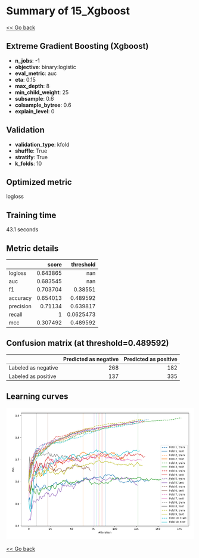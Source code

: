 # Summary of 15_Xgboost

[<< Go back](../README.md)


## Extreme Gradient Boosting (Xgboost)
- **n_jobs**: -1
- **objective**: binary:logistic
- **eval_metric**: auc
- **eta**: 0.15
- **max_depth**: 8
- **min_child_weight**: 25
- **subsample**: 0.6
- **colsample_bytree**: 0.6
- **explain_level**: 0

## Validation
 - **validation_type**: kfold
 - **shuffle**: True
 - **stratify**: True
 - **k_folds**: 10

## Optimized metric
logloss

## Training time

43.1 seconds

## Metric details
|           |    score |   threshold |
|:----------|---------:|------------:|
| logloss   | 0.643865 | nan         |
| auc       | 0.683545 | nan         |
| f1        | 0.703704 |   0.38551   |
| accuracy  | 0.654013 |   0.489592  |
| precision | 0.71134  |   0.639817  |
| recall    | 1        |   0.0625473 |
| mcc       | 0.307492 |   0.489592  |


## Confusion matrix (at threshold=0.489592)
|                     |   Predicted as negative |   Predicted as positive |
|:--------------------|------------------------:|------------------------:|
| Labeled as negative |                     268 |                     182 |
| Labeled as positive |                     137 |                     335 |

## Learning curves
![Learning curves](learning_curves.png)

[<< Go back](../README.md)
